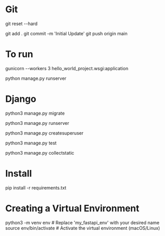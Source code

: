 




# Git
git reset --hard

git add .
git commit -m 'Initial Update'
git push origin main







# To run
gunicorn --workers 3 hello_world_project.wsgi:application

python manage.py runserver




# Django
python3 manage.py migrate 

python3 manage.py runserver

python3 manage.py createsuperuser

python3 manage.py test

python3 manage.py collectstatic




# Install
pip install -r requirements.txt



# Creating a Virtual Environment
python3 -m venv env  # Replace 'my_fastapi_env' with your desired name
source env/bin/activate  # Activate the virtual environment (macOS/Linux)





